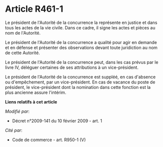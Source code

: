 # Article R461-1

Le président de l'Autorité de la concurrence la représente en justice et dans  tous les actes de la vie civile. Dans ce
cadre, il signe les actes et pièces au  nom de l'Autorité.

Le président de l'Autorité de la  concurrence a qualité pour agir en demande et en défense et présenter des  observations
devant toute juridiction au nom de cette Autorité. 

Le président de l'Autorité de la concurrence peut, dans les cas prévus par le livre IV, déléguer certaines de ses
attributions à un vice-président. 

Le président de l'Autorité de la concurrence est suppléé, en cas d'absence ou d'empêchement, par un vice-président. En cas de
vacance du poste de président, le vice-président dont la nomination dans cette fonction est la plus ancienne assure
l'intérim.

**Liens relatifs à cet article**

_Modifié par_:

  - Décret n°2009-141 du 10 février 2009 - art. 1

_Cité par_:

  - Code de commerce - art. R950-1 (V)
